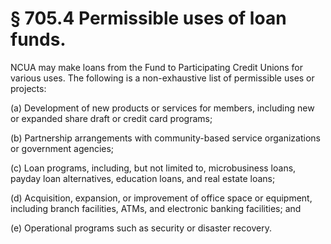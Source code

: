 # § 705.4   Permissible uses of loan funds.

NCUA may make loans from the Fund to Participating Credit Unions for various uses. The following is a non-exhaustive list of permissible uses or projects:


(a) Development of new products or services for members, including new or expanded share draft or credit card programs;


(b) Partnership arrangements with community-based service organizations or government agencies;


(c) Loan programs, including, but not limited to, microbusiness loans, payday loan alternatives, education loans, and real estate loans;


(d) Acquisition, expansion, or improvement of office space or equipment, including branch facilities, ATMs, and electronic banking facilities; and


(e) Operational programs such as security or disaster recovery.




